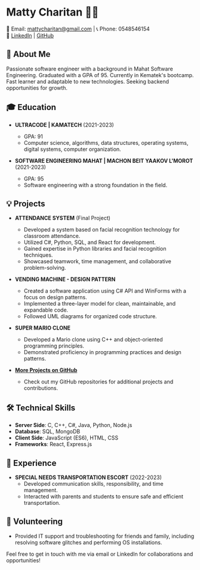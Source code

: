 # Matty Charitan 👨‍💻

📧 Email: mattycharitan@gmail.com | 📞 Phone: 0548546154  
💼 [LinkedIn](https://www.linkedin.com/in/mattycharitan/) | [GitHub](https://github.com/mattyCharitan)

## 🚀 About Me
Passionate software engineer with a background in Mahat Software Engineering. Graduated with a GPA of 95. Currently in Kematek's bootcamp. Fast learner and adaptable to new technologies. Seeking backend opportunities for growth.

## 🎓 Education
- **ULTRACODE | KAMATECH** (2021-2023)
  - GPA: 91
  - Computer science, algorithms, data structures, operating systems, digital systems, computer organization.

- **SOFTWARE ENGINEERING MAHAT | MACHON BEIT YAAKOV L'MOROT** (2021-2023)
  - GPA: 95
  - Software engineering with a strong foundation in the field.

## 💡 Projects
- **ATTENDANCE SYSTEM** (Final Project)
  - Developed a system based on facial recognition technology for classroom attendance.
  - Utilized C#, Python, SQL, and React for development.
  - Gained expertise in Python libraries and facial recognition techniques.
  - Showcased teamwork, time management, and collaborative problem-solving.

- **VENDING MACHINE - DESIGN PATTERN**
  - Created a software application using C# API and WinForms with a focus on design patterns.
  - Implemented a three-layer model for clean, maintainable, and expandable code.
  - Followed UML diagrams for organized code structure.

- **SUPER MARIO CLONE**
  - Developed a Mario clone using C++ and object-oriented programming principles.
  - Demonstrated proficiency in programming practices and design patterns.

- **[More Projects on GitHub](https://github.com/yourusername?tab=repositories)**
  - Check out my GitHub repositories for additional projects and contributions.

## 🛠️ Technical Skills
- **Server Side**: C, C++, C#, Java, Python, Node.js
- **Database**: SQL, MongoDB
- **Client Side**: JavaScript (ES6), HTML, CSS
- **Frameworks**: React, Express.js

## 💼 Experience
- **SPECIAL NEEDS TRANSPORTATION ESCORT** (2022-2023)
  - Developed communication skills, responsibility, and time management.
  - Interacted with parents and students to ensure safe and efficient transportation.

## 🌟 Volunteering
- Provided IT support and troubleshooting for friends and family, including resolving software glitches and performing OS installations.

Feel free to get in touch with me via email or LinkedIn for collaborations and opportunities!
